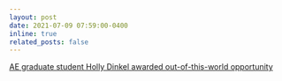 ```yaml
---
layout: post
date: 2021-07-09 07:59:00-0400
inline: true
related_posts: false
---
```


[AE graduate student Holly Dinkel awarded out-of-this-world opportunity](https://aerospace.illinois.edu/news/43380)
